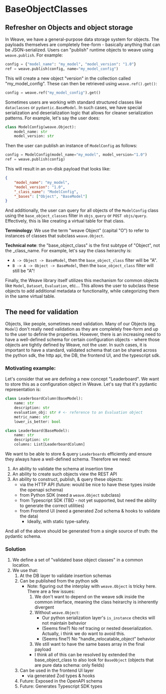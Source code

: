 # BaseObjectClasses

## Refresher on Objects and object storage

In Weave, we have a general-purpose data storage system for objects.
The payloads themselves are completely free-form - basically anything that can be JSON-serialized.
Users can "publish" runtime objects to weave using `weave.publish`.
For example:

```python
config = {"model_name": "my_model", "model_version": "1.0"}
ref = weave.publish(config, name="my_model_config")
```

This will create a new object "version" in the collection called "my_model_config".
These can then be retrieved using `weave.ref().get()`:

```python
config = weave.ref("my_model_config").get()
```

Sometimes users are working with standard structured classes like `dataclasses` or `pydantic.BaseModel`. 
In such cases, we have special serialization and deserialization logic that allows for cleaner serialization patterns.
For example, let's say the user does:

```python
class ModelConfig(weave.Object):
    model_name: str
    model_version: str
```

Then the user can publish an instance of `ModelConfig` as follows:

```python
config = ModelConfig(model_name="my_model", model_version="1.0")
ref = weave.publish(config)
```

This will result in an on-disk payload that looks like:

```json
{
    "model_name": "my_model",
    "model_version": "1.0",
    "_class_name": "ModelConfig",
    "_bases": ["Object", "BaseModel"]
}
```

And additionally, the user can query for all objects of the `ModelConfig` class using the `base_object_classes` filter in `objs_query` or `POST objs/query`.
Effectively, this is like creating a virtual table for that class.

**Terminology**: We use the term "weave Object" (capital "O") to refer to instances of classes that subclass `weave.Object`.

**Technical note**: the "base_object_class" is the first subtype of "Object", not the _class_name. 
For example, let's say the class heirarchy is:
* `A -> Object -> BaseModel`, then the `base_object_class` filter will be "A".
* `B -> A -> Object -> BaseModel`, then the `base_object_class` filter will still be "A"!

Finally, the Weave library itself utilizes this mechanism for common objects like `Model`, `Dataset`, `Evaluation`, etc...
This allows the user to subclass these objects to add additional metadata or functionality, while categorizing them in the same virtual table.

## The need for validation
Objects, like people, sometimes need validation. Many of our Objects (eg. `Model`) don't really need validation as they are completely free-form and up to the user to definie the properties.
However, there is an increasing need to have a well-defined schema for certain configuration objects - where those objects are tightly defined by Weave, not the user.
In such cases, it is important to have a standard, validated schema that can be shared across the python sdk, the http api, the DB, the frontend UI, and the typescript sdk.

### Motivating example:
Let's consider that we are defining a new concept "Leaderboard". We want to store this as a configuration object in Weave.
Let's say that it's pydantic representation is:

```python
class LeaderboardColumn(BaseModel):
    name: str
    description: str
    evaluation_obj: str # <- reference to an Evaluation object
    metric_name: str
    lower_is_better: bool

class Leaderboard(BaseModel):
    name: str
    description: str
    columns: List[LeaderboardColumn]
```

We want to be able to store & query `Leaderboards` efficiently and ensure they always have a well-defined schema. Therefore we need:
1. An ability to validate the schema at insertion time
2. An ability to create such objects view the REST API
3. An ability to construct, publish, & query these objects:
    * via the HTTP API (future: would be nice to have these types inside the openapi schema)
    * from Python SDK (need a `weave.Object` subclass)
    * from Typescript SDK (TBD - not yet supported, but need the ability to generate the correct utilities)
    * from Frontend UI (need a generated Zod schema & hooks to validate the data)
        * Ideally, with static type-safety.

And all of the above should be generated from a single source of truth: the pydantic schema.

### Solution
1. We define a set of "validated base object classes" in a common location.
2. We use that:
    1. At the DB layer to validate insertion schemas
    2. Can be published from the python sdk
       * Note: figuring out the interplay with `weave.Object` is tricky here. There are a few issues:
            1. We don't want to depend on the weave sdk inside the common interface, meaning the class heirarchy is inherently divergent
            2. Without `weave.Object`:
                * Our python serialization layer's `is_instance` checks will not maintain behavior
                * (Seems fine?) No ref tracing or nested deserialization. Actually, i think we do want to avoid this.
                * (Seems fine?) No "handle_relocatable_object" behavior
            3. We still want to have the same bases array in the final payload
            - I think all of this can be resolved by extended the base_object_class to also look for `BaseObject` (objects that are pure data schema: only fields)
    3. Can be used in the frontend UI layer
        * via generated Zod types & hooks
    4. Future: Exposed in the OpenAPI schema
    5. Future: Generates Typescript SDK types
    
